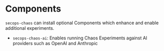 # Components

`secops-chaos` can install optional Components which enhance and enable additional experiments. 

* `secops-chaos-ai`: Enables running Chaos Experiments against AI providers such as OpenAI and Anthropic
